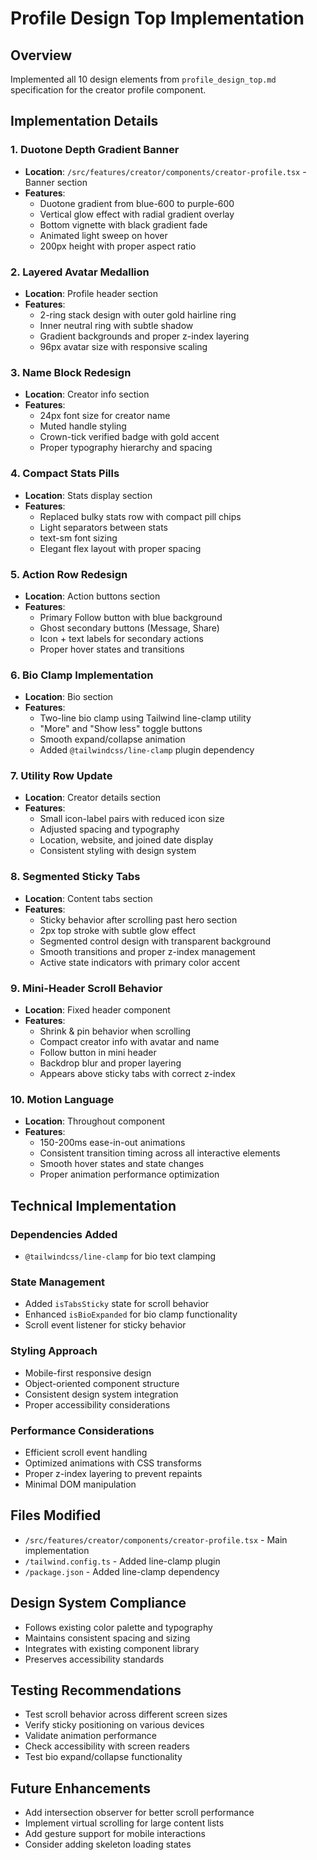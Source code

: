 # Profile Design Top Implementation

## Overview
Implemented all 10 design elements from `profile_design_top.md` specification for the creator profile component.

## Implementation Details

### 1. Duotone Depth Gradient Banner
- **Location**: `/src/features/creator/components/creator-profile.tsx` - Banner section
- **Features**: 
  - Duotone gradient from blue-600 to purple-600
  - Vertical glow effect with radial gradient overlay
  - Bottom vignette with black gradient fade
  - Animated light sweep on hover
  - 200px height with proper aspect ratio

### 2. Layered Avatar Medallion
- **Location**: Profile header section
- **Features**:
  - 2-ring stack design with outer gold hairline ring
  - Inner neutral ring with subtle shadow
  - Gradient backgrounds and proper z-index layering
  - 96px avatar size with responsive scaling

### 3. Name Block Redesign
- **Location**: Creator info section
- **Features**:
  - 24px font size for creator name
  - Muted handle styling
  - Crown-tick verified badge with gold accent
  - Proper typography hierarchy and spacing

### 4. Compact Stats Pills
- **Location**: Stats display section
- **Features**:
  - Replaced bulky stats row with compact pill chips
  - Light separators between stats
  - text-sm font sizing
  - Elegant flex layout with proper spacing

### 5. Action Row Redesign
- **Location**: Action buttons section
- **Features**:
  - Primary Follow button with blue background
  - Ghost secondary buttons (Message, Share)
  - Icon + text labels for secondary actions
  - Proper hover states and transitions

### 6. Bio Clamp Implementation
- **Location**: Bio section
- **Features**:
  - Two-line bio clamp using Tailwind line-clamp utility
  - "More" and "Show less" toggle buttons
  - Smooth expand/collapse animation
  - Added `@tailwindcss/line-clamp` plugin dependency

### 7. Utility Row Update
- **Location**: Creator details section
- **Features**:
  - Small icon-label pairs with reduced icon size
  - Adjusted spacing and typography
  - Location, website, and joined date display
  - Consistent styling with design system

### 8. Segmented Sticky Tabs
- **Location**: Content tabs section
- **Features**:
  - Sticky behavior after scrolling past hero section
  - 2px top stroke with subtle glow effect
  - Segmented control design with transparent background
  - Smooth transitions and proper z-index management
  - Active state indicators with primary color accent

### 9. Mini-Header Scroll Behavior
- **Location**: Fixed header component
- **Features**:
  - Shrink & pin behavior when scrolling
  - Compact creator info with avatar and name
  - Follow button in mini header
  - Backdrop blur and proper layering
  - Appears above sticky tabs with correct z-index

### 10. Motion Language
- **Location**: Throughout component
- **Features**:
  - 150-200ms ease-in-out animations
  - Consistent transition timing across all interactive elements
  - Smooth hover states and state changes
  - Proper animation performance optimization

## Technical Implementation

### Dependencies Added
- `@tailwindcss/line-clamp` for bio text clamping

### State Management
- Added `isTabsSticky` state for scroll behavior
- Enhanced `isBioExpanded` for bio clamp functionality
- Scroll event listener for sticky behavior

### Styling Approach
- Mobile-first responsive design
- Object-oriented component structure
- Consistent design system integration
- Proper accessibility considerations

### Performance Considerations
- Efficient scroll event handling
- Optimized animations with CSS transforms
- Proper z-index layering to prevent repaints
- Minimal DOM manipulation

## Files Modified
- `/src/features/creator/components/creator-profile.tsx` - Main implementation
- `/tailwind.config.ts` - Added line-clamp plugin
- `/package.json` - Added line-clamp dependency

## Design System Compliance
- Follows existing color palette and typography
- Maintains consistent spacing and sizing
- Integrates with existing component library
- Preserves accessibility standards

## Testing Recommendations
- Test scroll behavior across different screen sizes
- Verify sticky positioning on various devices
- Validate animation performance
- Check accessibility with screen readers
- Test bio expand/collapse functionality

## Future Enhancements
- Add intersection observer for better scroll performance
- Implement virtual scrolling for large content lists
- Add gesture support for mobile interactions
- Consider adding skeleton loading states